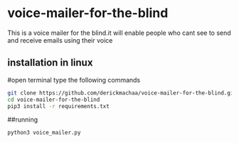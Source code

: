 # voice-mailer-for-the-blind
This is a voice mailer for the blind.it will enable people who cant see to send and receive emails
using their voice
## installation in linux
#open terminal type the following commands
```bash
git clone https://github.com/derickmachaa/voice-mailer-for-the-blind.git
cd voice-mailer-for-the-blind
pip3 install -r requirements.txt
```
##running 
```bash
python3 voice_mailer.py
```
